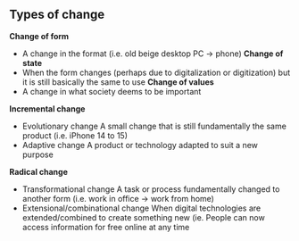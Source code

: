 ## Types of change

**Change of form**

- A change in the format (i.e. old beige desktop PC -> phone)
  **Change of state**
- When the form changes (perhaps due to digitalization or digitization) but it is still basically the same to use
  **Change of values**
- A change in what society deems to be important

**Incremental change**

- Evolutionary change
  A small change that is still fundamentally the same product (i.e. iPhone 14 to 15)
- Adaptive change
  A product or technology adapted to suit a new purpose

**Radical change**

- Transformational change
  A task or process fundamentally changed to another form (i.e. work in office -> work from home)
- Extensional/combinational change
  When digital technologies are extended/combined to create something new (ie. People can now access information for free online at any time
